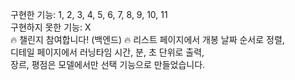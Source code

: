구현한 기능: 1, 2, 3, 4, 5, 6, 7, 8, 9, 10, 11
<br>
구현하지 못한 기능: X
<br>
🔥 챌린지 참여합니다! (백엔드) 🔥
리스트 페이지에서 개봉 날짜 순서로 정렬,
<br>
디테일 페이지에서 러닝타임 시간, 분, 초 단위로 출력,
<br>
장르, 평점은 모델에서만 선택 기능으로 만들었습니다.
